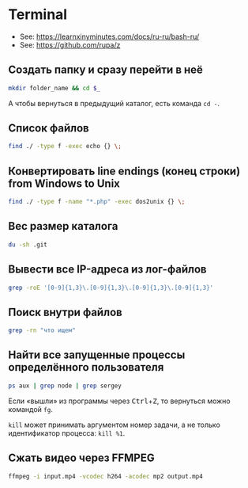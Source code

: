 # Terminal

- See: https://learnxinyminutes.com/docs/ru-ru/bash-ru/
- See: https://github.com/rupa/z

## Создать папку и сразу перейти в неё

```bash
mkdir folder_name && cd $_
```

А чтобы вернуться в предыдущий каталог, есть команда `cd -`.

## Список файлов

```bash
find ./ -type f -exec echo {} \;
```

## Конвертировать line endings (конец строки) from Windows to Unix

```bash
find ./ -type f -name "*.php" -exec dos2unix {} \;
```

## Вес размер каталога

```bash
du -sh .git
```

## Вывести все IP-адреса из лог-файлов

```bash
grep -roE '[0-9]{1,3}\.[0-9]{1,3}\.[0-9]{1,3}\.[0-9]{1,3}'
```

## Поиск внутри файлов

```bash
grep -rn "что ищем"
```

## Найти все запущенные процессы определённого пользователя

```bash
ps aux | grep node | grep sergey
```

Если «вышли» из программы через <kbd>Ctrl</kbd>+<kbd>Z</kbd>, то вернуться можно командой `fg`.

`kill` может принимать аргументом номер задачи, а не только идентификатор процесса: `kill %1`.

## Сжать видео через FFMPEG

```bash
ffmpeg -i input.mp4 -vcodec h264 -acodec mp2 output.mp4
```
